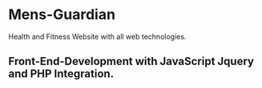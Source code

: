 # Mens-Guardian
Health and Fitness Website with all web technologies.

## Front-End-Development with JavaScript Jquery and PHP Integration.
